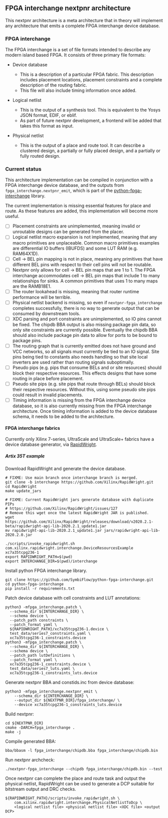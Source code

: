 ## FPGA interchange nextpnr architecture

This nextpnr architecture is a meta architecture that in theory will implement
any architecture that emits a complete FPGA interchange device database.

### FPGA interchange

The FPGA interchange is a set of file formats intended to describe any modern
island based FPGA.  It consists of three primary file formats:

 - Device database
   - This is a description of a particular FPGA fabric.  This description
     includes placement locations, placement constraints and a complete
     description of the routing fabric.
   - This file will also include timing information once added.

 - Logical netlist
   - This is the output of a synthesis tool.  This is equivalent to the
     Yosys JSON format, EDIF, or eblif.
   - As part of future nextpnr development, a frontend will be added that
     takes this format as input.

 - Physical netlist
   - This is the output of a place and route tool. It can describe a clustered
     design, a partially or fully placed design, and a partially or fully
     routed design.

### Current status

This architecture implementation can be compiled in conjunction with a FPGA
interchange device database, and the outputs from
`fpga_interchange.nextpnr_emit`, which is part of the
[python-fpga-interchange](https://github.com/SymbiFlow/python-fpga-interchange/)
library.

The current implementation is missing essential features for place and route.
As these features are added, this implementation will become more useful.

 - [ ] Placement constraints are unimplemented, meaning invalid or unroutable
       designs can be generated from the placer.
 - [ ] Logical netlist macro expansion is not implemented, meaning that any
       macro primitives are unplaceable.  Common macro primitives examples are
       differential IO buffers (IBUFDS) and some LUT RAM (e.g. RAM64X1D).
 - [ ] Cell -> BEL pin mapping is not in place, meaning any primitives that
       have different BEL pins with respect to their cell pins will not be
       routable.
 - [ ] Nextpnr only allows for cell -> BEL pin maps that are 1 to 1.  The
       FPGA interchange accommodates cell -> BEL pin maps that include 1 to
       many relationships for sinks.  A common primitives that uses 1 to many
       maps are the RAMB18E1.
 - [ ] The router lookahead is missing, meaning that router runtime
       performance will be terrible.
 - [ ] Physical netlist backend is missing, so even if
       `nextpnr-fpga_interchange` completes successfully, there is no way to
       generate output that can be consumed by downstream tools.
 - [ ] XDC parsing and port constraints are unimplemented, so IO pins cannot
       be fixed.  The chipdb BBA output is also missing package pin data, so
       only site constraints are currently possible. Eventually the chipdb BBA
       should also include package pin data to allow for ports to be bound to
       package pins.
 - [ ] The routing graph that is currently emitted does not have ground and
       VCC networks, so all signals must currently be tied to an IO signal.
       Site pins being tied to constants also needs handling so that site
       local inverters are used rather than routing signals suboptimally.
 - [ ] Pseudo pips (e.g. pips that consume BELs and or site resources) should
       block their respective resources.  This effects designs that have some
       routing in place before placement.
 - [ ] Pseudo site pips (e.g. site pips that route through BELs) should block
       their respective resources. Without this, using some pseudo site pips
       could result in invalid placements.
 - [ ] Timing information is missing from the FPGA interchange device
       database, so it is also currently missing from the FPGA interchange
       architecture.  Once timing information is added to the device database
       schema, it needs to be added to the architecture.

#### FPGA interchange fabrics

Currently only Xilinx 7-series, UltraScale and UltraScale+ fabrics have a
device database generator, via [RapidWright](https://github.com/Xilinx/RapidWright).

##### Artix 35T example

Download RapidWright and generate the device database.
```
# FIXME: Use main branch once interchange branch is merged.
git clone -b interchange https://github.com/Xilinx/RapidWright.git
cd RapidWright
make update_jars

# FIXME: Current RapidWright jars generate database with duplicate PIPs
# https://github.com/Xilinx/RapidWright/issues/127
# Remove this wget once the latest RapidWright JAR is published.
wget https://github.com/Xilinx/RapidWright/releases/download/v2020.2.1-beta/rapidwright-api-lib-2020.2.1_update1.jar
mv rapidwright-api-lib-2020.2.1_update1.jar jars/rapidwright-api-lib-2020.2.0.jar

./scripts/invoke_rapidwright.sh com.xilinx.rapidwright.interchange.DeviceResourcesExample xc7a35tcpg236-1
export RAPIDWRIGHT_PATH=$(pwd)
export INTERCHANGE_DIR=$(pwd)/interchange
```

Install python FPGA interchange library.
```
git clone https://github.com/SymbiFlow/python-fpga-interchange.git
cd python-fpga-interchange
pip install -r requirements.txt
```

Patch device database with cell constraints and LUT annotations:
```
python3 -mfpga_interchange.patch \
  --schema_dir ${INTERCHANGE_DIR} \
  --schema device \
  --patch_path constraints \
  --patch_format yaml \
  ${RAPIDWRIGHT_PATH}/xc7a35tcpg236-1.device \
  test_data/series7_constraints.yaml \
  xc7a35tcpg236-1_constraints.device
python3 -mfpga_interchange.patch \
  --schema_dir ${INTERCHANGE_DIR} \
  --schema device \
  --patch_path lutDefinitions \
  --patch_format yaml \
  xc7a35tcpg236-1_constraints.device \
  test_data/series7_luts.yaml \
  xc7a35tcpg236-1_constraints_luts.device
```

Generate nextpnr BBA and constids.inc from device database:
```
python3 -mfpga_interchange.nextpnr_emit \
    --schema_dir ${INTERCHANGE_DIR} \
    --output_dir ${NEXTPNR_DIR}/fpga_interchange/ \
    --device xc7a35tcpg236-1_constraints_luts.device
```

Build nextpnr:

```
cd ${NEXTPNR_DIR}
cmake -DARCH=fpga_interchange .
make -j
```

Compile generated BBA:
```
bba/bbasm -l fpga_interchange/chipdb.bba fpga_interchange/chipdb.bin
```

Run nextpnr archcheck:
```
./nextpnr-fpga_interchange --chipdb fpga_interchange/chipdb.bin --test
```

Once nextpnr can complete the place and route task and output the physical
netlist, RapidWright can be used to generate a DCP suitable for bitstream
output and DRC checks.

```
${RAPIDWRIGHT_PATH}/scripts/invoke_rapidwright.sh \
    com.xilinx.rapidwright.interchange.PhysicalNetlistToDcp \
    <logical netlist file> <physical netlist file> <XDC file> <output DCP>
```
